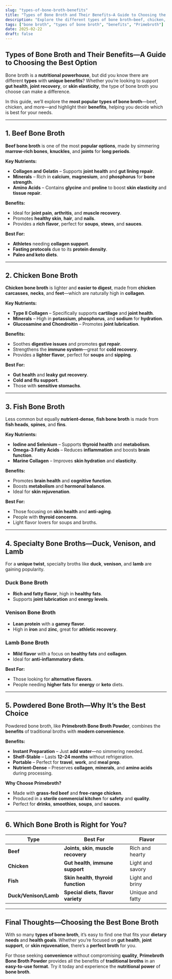 ```yaml
---
slug: "types-of-bone-broth-benefits"
title: "Types of Bone Broth and Their Benefits—A Guide to Choosing the Best Option"
description: "Explore the different types of bone broth—beef, chicken, and more—and their unique benefits for gut health, joints, and skin. Learn why Primebroth Bone Broth Powder is the top choice."
tags: ["bone broth", "types of bone broth", "benefits", "Primebroth"]
date: 2025-02-22
draft: false
---
```


## Types of Bone Broth and Their Benefits—A Guide to Choosing the Best Option  
Bone broth is a **nutritional powerhouse**, but did you know there are different **types** with **unique benefits**? Whether you’re looking to support **gut health**, **joint recovery**, or **skin elasticity**, the type of bone broth you choose can make a difference.  

In this guide, we’ll explore the **most popular types of bone broth**—beef, chicken, and more—and highlight their **benefits**, helping you decide which is best for your needs.  

---

## **1. Beef Bone Broth**  
**Beef bone broth** is one of the most **popular options**, made by simmering **marrow-rich bones**, **knuckles**, and **joints** for **long periods**.  

**Key Nutrients:**  
- **Collagen and Gelatin** – Supports **joint health** and **gut lining repair**.  
- **Minerals** – Rich in **calcium**, **magnesium**, and **phosphorus** for **bone strength**.  
- **Amino Acids** – Contains **glycine** and **proline** to boost **skin elasticity** and **tissue repair**.  

**Benefits:**  
- Ideal for **joint pain**, **arthritis**, and **muscle recovery**.  
- Promotes **healthy skin**, **hair**, and **nails**.  
- Provides a **rich flavor**, perfect for **soups**, **stews**, and **sauces**.  

**Best For:**  
- **Athletes** needing **collagen support**.  
- **Fasting protocols** due to its **protein density**.  
- **Paleo and keto diets**.  

---

## **2. Chicken Bone Broth**  
**Chicken bone broth** is lighter and **easier to digest**, made from **chicken carcasses**, **necks**, and **feet**—which are naturally high in **collagen**.  

**Key Nutrients:**  
- **Type II Collagen** – Specifically supports **cartilage** and **joint health**.  
- **Minerals** – High in **potassium**, **phosphorus**, and **sodium** for **hydration**.  
- **Glucosamine and Chondroitin** – Promotes **joint lubrication**.  

**Benefits:**  
- Soothes **digestive issues** and promotes **gut repair**.  
- Strengthens the **immune system**—great for **cold recovery**.  
- Provides a **lighter flavor**, perfect for **soups** and **sipping**.  

**Best For:**  
- **Gut health** and **leaky gut recovery**.  
- **Cold and flu support**.  
- Those with **sensitive stomachs**.  

---

## **3. Fish Bone Broth**  
Less common but equally **nutrient-dense**, **fish bone broth** is made from **fish heads**, **spines**, and **fins**.  

**Key Nutrients:**  
- **Iodine and Selenium** – Supports **thyroid health** and **metabolism**.  
- **Omega-3 Fatty Acids** – Reduces **inflammation** and boosts **brain function**.  
- **Marine Collagen** – Improves **skin hydration** and **elasticity**.  

**Benefits:**  
- Promotes **brain health** and **cognitive function**.  
- Boosts **metabolism** and **hormonal balance**.  
- Ideal for **skin rejuvenation**.  

**Best For:**  
- Those focusing on **skin health** and **anti-aging**.  
- People with **thyroid concerns**.  
- Light flavor lovers for soups and broths.  

---

## **4. Specialty Bone Broths—Duck, Venison, and Lamb**  
For a **unique twist**, specialty broths like **duck**, **venison**, and **lamb** are gaining popularity.  

### Duck Bone Broth  
- **Rich and fatty flavor**, high in **healthy fats**.  
- Supports **joint lubrication** and **energy levels**.  

### Venison Bone Broth  
- **Lean protein** with a **gamey flavor**.  
- High in **iron** and **zinc**, great for **athletic recovery**.  

### Lamb Bone Broth  
- **Mild flavor** with a focus on **healthy fats** and **collagen**.  
- Ideal for **anti-inflammatory diets**.  

**Best For:**  
- Those looking for **alternative flavors**.  
- People needing **higher fats** for **energy** or **keto** diets.  

---

## **5. Powdered Bone Broth—Why It’s the Best Choice**  
Powdered bone broth, like **Primebroth Bone Broth Powder**, combines the **benefits** of traditional broths with **modern convenience**.  

**Benefits:**  
- **Instant Preparation** – Just **add water**—no simmering needed.  
- **Shelf-Stable** – Lasts **12–24 months** without refrigeration.  
- **Portable** – Perfect for **travel**, **work**, and **meal prep**.  
- **Nutrient-Dense** – Preserves **collagen**, **minerals**, and **amino acids** during processing.  

**Why Choose Primebroth?**  
- Made with **grass-fed beef** and **free-range chicken**.  
- Produced in a **sterile commercial kitchen** for **safety** and **quality**.  
- Perfect for **drinks**, **smoothies**, **soups**, and **sauces**.  

---

## **6. Which Bone Broth is Right for You?**  

| **Type**       | **Best For**                             | **Flavor**         |
|---------------|------------------------------------------|--------------------|
| **Beef**      | **Joints**, **skin**, **muscle recovery**  | Rich and hearty   |
| **Chicken**   | **Gut health**, **immune support**        | Light and savory  |
| **Fish**      | **Skin health**, **thyroid function**      | Light and briny   |
| **Duck/Venison/Lamb** | **Special diets**, **flavor variety**  | Unique and fatty  |

---

## **Final Thoughts—Choosing the Best Bone Broth**  
With so many **types of bone broth**, it’s easy to find one that fits your **dietary needs** and **health goals**. Whether you’re focused on **gut health**, **joint support**, or **skin rejuvenation**, there’s a **perfect broth** for you.  

For those seeking **convenience** without compromising **quality**, **Primebroth Bone Broth Powder** provides all the benefits of **traditional broths** in an **easy-to-use format**. Try it today and experience the **nutritional power** of **bone broth**.  
